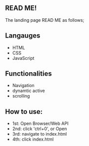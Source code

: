 ## READ ME!
The landing page READ ME as follows;

## Langauges

- HTML
- CSS
- JavaScript

## Functionalities

- Navigation
- dynamtic active
- scrolling

## How to use:

- 1st: Open Browser/Web API
- 2nd: click 'ctrl+0', or Open
- 3rd: navigate to index.html
- 4th: click index.html

